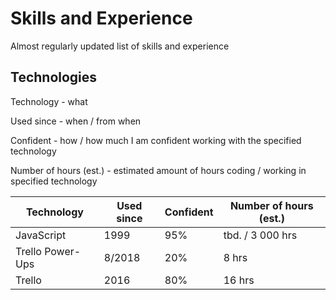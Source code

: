 # Skills and Experience
Almost regularly updated list of skills and experience

## Technologies

Technology - what

Used since - when / from when

Confident - how / how much I am confident working with the specified technology

Number of hours (est.) - estimated amount of hours coding / working in specified technology


| Technology         | Used since  | Confident  | Number of hours (est.)   |
| ------------------ | ----------- | ---------- | ------------------------ |
| JavaScript         | 1999        | 95%        | tbd. / 3 000 hrs         |
| Trello Power-Ups   | 8/2018      | 20%        | 8 hrs                    |
| Trello             | 2016        | 80%        | 16 hrs                   |
